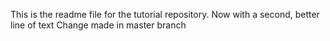 This is the readme file for the tutorial 
repository.
Now with a second, better line of text 
Change made in master branch 